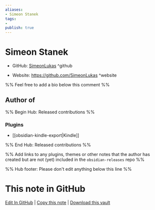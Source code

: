 ```yaml
---
aliases:
- Simeon Stanek
tags:
- 
publish: true
---
```


# Simeon Stanek

- GitHub: [SimeonLukas](https://github.com/SimeonLukas/) ^github
<!-- - Discord: `@` ^discord-->
- Website: <https://github.com/SimeonLukas> ^website
<!-- - [[Publish sites|Publish site]]: ^publish-->

%% Feel free to add a bio below this comment %%


## Author of

%% Begin Hub: Released contributions %%
### Plugins
- [[obsidian-kindle-export|Kindle]]

%% End Hub: Released contributions %%

%% Add links to any plugins, themes or other notes that the author has created but are not (yet) included in the `obsidian-releases` repo %%

<!--
### Unlisted plugins

- 
-->

<!--
### Others

- 
-->

<!--
## Sponsor this author

- [[GitHub sponsors]]: [Sponsor @SimeonLukas on GitHub Sponsors](https://github.com/sponsors/SimeonLukas) ^github-sponsor
- [[Buy me a coffee]]: ^buy-me-a-coffee
- [[PayPal]]: ^paypal
- [[Patreon]]: ^patreon

-->

<!--
## Follow this author

- [[YouTube Channels|On YouTube]]: ^youtube
- Twitter: ^twitter
- ...
-->

%% Hub footer: Please don't edit anything below this line %%

# This note in GitHub

<span class="git-footer">[Edit In GitHub](https://github.dev/obsidian-community/obsidian-hub/blob/main/01%20-%20Community/People/SimeonLukas.md "git-hub-edit-note") | [Copy this note](https://raw.githubusercontent.com/obsidian-community/obsidian-hub/main/01%20-%20Community/People/SimeonLukas.md "git-hub-copy-note") | [Download this vault](https://github.com/obsidian-community/obsidian-hub/archive/refs/heads/main.zip "git-hub-download-vault") </span>
